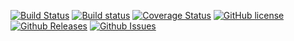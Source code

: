 [![Build Status](https://travis-ci.org/nlohmann/fifo_map.svg?branch=master)](https://travis-ci.org/nlohmann/fifo_map)
[![Build status](https://ci.appveyor.com/api/projects/status/ilx8h73gq2gcfbmf?svg=true)](https://ci.appveyor.com/project/nlohmann/fifo-map)
[![Coverage Status](https://img.shields.io/coveralls/nlohmann/fifo_map.svg)](https://coveralls.io/r/nlohmann/fifo_map)
[![GitHub license](https://img.shields.io/badge/license-MIT-blue.svg)](https://raw.githubusercontent.com/nlohmann/fifo_map/master/LICENSE.MIT)
[![Github Releases](https://img.shields.io/github/release/nlohmann/fifo_map.svg)](https://github.com/nlohmann/fifo_map/releases)
[![Github Issues](https://img.shields.io/github/issues/nlohmann/fifo_map.svg)](http://github.com/nlohmann/fifo_map/issues)
